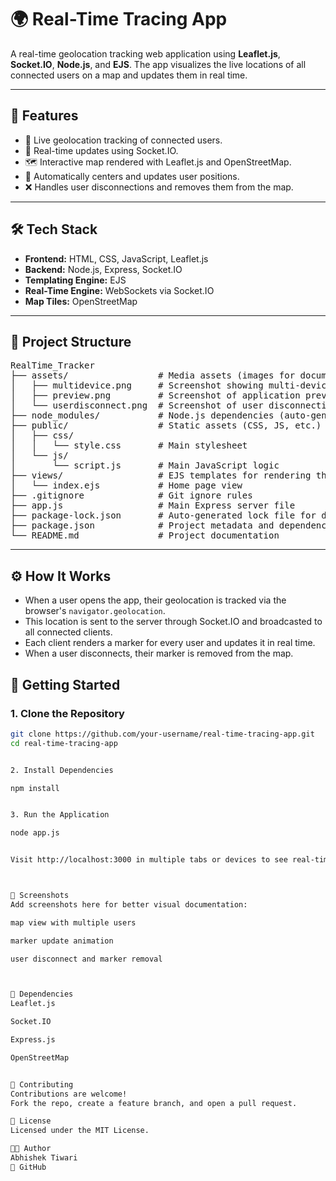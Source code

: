 # 🌍 Real-Time Tracing App

A real-time geolocation tracking web application using **Leaflet.js**, **Socket.IO**, **Node.js**, and **EJS**. The app visualizes the live locations of all connected users on a map and updates them in real time.

---

## 🚀 Features

- 📍 Live geolocation tracking of connected users.
- 🔄 Real-time updates using Socket.IO.
- 🗺️ Interactive map rendered with Leaflet.js and OpenStreetMap.
- 🧭 Automatically centers and updates user positions.
- ❌ Handles user disconnections and removes them from the map.


---


## 🛠️ Tech Stack

- **Frontend:** HTML, CSS, JavaScript, Leaflet.js
- **Backend:** Node.js, Express, Socket.IO
- **Templating Engine:** EJS
- **Real-Time Engine:** WebSockets via Socket.IO
- **Map Tiles:** OpenStreetMap

---

## 📂 Project Structure


<pre>
RealTime_Tracker
├── assets/                 # Media assets (images for documentation/screenshots)
│   ├── multidevice.png     # Screenshot showing multi-device support
│   ├── preview.png         # Screenshot of application preview
│   └── userdisconnect.png  # Screenshot of user disconnection screen
├── node_modules/           # Node.js dependencies (auto-generated)
├── public/                 # Static assets (CSS, JS, etc.)
│   ├── css/
│   │   └── style.css       # Main stylesheet
│   └── js/
│       └── script.js       # Main JavaScript logic
├── views/                  # EJS templates for rendering the frontend
│   └── index.ejs           # Home page view
├── .gitignore              # Git ignore rules
├── app.js                  # Main Express server file
├── package-lock.json       # Auto-generated lock file for dependencies
├── package.json            # Project metadata and dependencies
└── README.md               # Project documentation
</pre>

---

## ⚙️ How It Works

- When a user opens the app, their geolocation is tracked via the browser's `navigator.geolocation`.
- This location is sent to the server through Socket.IO and broadcasted to all connected clients.
- Each client renders a marker for every user and updates it in real time.
- When a user disconnects, their marker is removed from the map.

## 🧪 Getting Started

### 1. Clone the Repository

```bash
git clone https://github.com/your-username/real-time-tracing-app.git
cd real-time-tracing-app


2. Install Dependencies

npm install


3. Run the Application

node app.js


Visit http://localhost:3000 in multiple tabs or devices to see real-time tracking in action.



📸 Screenshots
Add screenshots here for better visual documentation:

map view with multiple users

marker update animation

user disconnect and marker removal



📌 Dependencies
Leaflet.js

Socket.IO

Express.js

OpenStreetMap


🤝 Contributing
Contributions are welcome!
Fork the repo, create a feature branch, and open a pull request.

📜 License
Licensed under the MIT License.

👨‍💻 Author
Abhishek Tiwari
🔗 GitHub